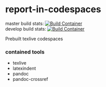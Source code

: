 # report-in-codespaces

master build stats: [![Build Container](https://github.com/pycabbage/report-in-codespaces/actions/workflows/build.yml/badge.svg?branch=master)](https://github.com/pycabbage/report-in-codespaces/actions/workflows/build.yml)  
develop build stats: [![Build Container](https://github.com/pycabbage/report-in-codespaces/actions/workflows/build.yml/badge.svg?branch=develop)](https://github.com/pycabbage/report-in-codespaces/actions/workflows/build.yml)

Prebuilt texlive codespaces

### contained tools

- texlive
- latexindent
- pandoc
- pandoc-crossref
